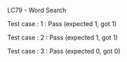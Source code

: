 
LC79 - Word Search


Test case : 1 : Pass
 (expected 1, got 1)

Test case : 2 : Pass
 (expected 1, got 1)

Test case : 3 : Pass
 (expected 0, got 0)

